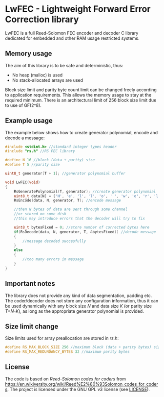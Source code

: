 # LwFEC - Lightweight Forward Error Correction library
LwFEC is a full Reed-Solomon FEC encoder and decoder C library dedicated for embedded and other RAM usage restricted systems.
## Memory usage
 The aim of this library is to be safe and deterministic, thus:
* No heap (malloc) is used
* No stack-allocated arrays are used

Block size limit and parity byte count limit can be changed freely according to application requirements. This allows the memory usage to stay at the required minimum.
There is an architectural limit of 256 block size limit due to use of GF(2^8).

## Example usage
The example below shows how to create generator polynomial, encode and decode a message:
```C
#include <stdint.h> //standard integer types header
#include "rs.h" //RS FEC library

#define N 16 //block (data + parity) size
#define T 5 //parity size

uint8_t generator[T + 1]; //generator polynomial buffer

void LwFEC(void)
{
    RsGeneratePolynomial(T, generator); //create generator polynomial
    uint8_t data[N] = {'H', 'e', 'l', 'l', 'o', ' ', 'w', 'o', 'r', 'l', 'd', 0, 0, 0, 0, 0, 0};
    RsEncode(data, N, generator, T); //encode message

    //then N bytes of data are sent through some channel
    //or stored on some disk
    //this may introduce errors that the decoder will try to fix

    uint8_t bytesFixed = 0; //store number of corrected bytes here
    if(RsDecode(data, N, generator, T, &bytesFixed)) //decode message
    {
        //message decoded succesfully
    }
    else
    {
        //too many errors in message
    }
}
```
## Important notes
The library does not provide any kind of data segmentation, padding etc. The coder/decoder does not store any configuration information, thus it can be used dynamically with any block size *N* and data size *K* (or parity size *T=N-K*), as long as the appropriate generator polynomial is provided.
## Size limit change
Size limits used for array preallocation are stored in *rs.h*:
```C
#define RS_MAX_BLOCK_SIZE 256 //maximum block (data + parity bytes) size
#define RS_MAX_REDUNDANCY_BYTES 32 //maximum parity bytes
```
## License
The code is based on *Reed-Solomon codes for coders* from https://en.wikiversity.org/wiki/Reed%E2%80%93Solomon_codes_for_coders.
The project is licensed under the GNU GPL v3 license (see [LICENSE](LICENSE)).

